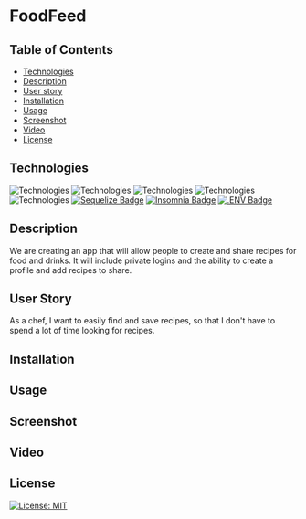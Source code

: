 # FoodFeed

## Table of Contents

* [Technologies](#technologies)
* [Description](#description)
* [User story](#user-story)
* [Installation](#installation)
* [Usage](#usage)
* [Screenshot](#screenshot)
* [Video](#video)
* [License](#license)

## Technologies
![Technologies](https://img.shields.io/badge/-Git-F05032?logo=Git&logoColor=white)
![Technologies](https://img.shields.io/badge/-JavaScript-007396?logo=JavaScript&logoColor=white)
![Technologies](https://img.shields.io/badge/-Node.js-339933?logo=Node.js&logoColor=white)
![Technologies](https://img.shields.io/badge/-npm-CB3837?logo=npm&logoColor=white)
![Technologies](https://img.shields.io/badge/-MySQL-4479A1?logo=MySQL&logoColor=white)
[![Sequelize Badge](https://img.shields.io/badge/Sequelize-52B0E7?logo=sequelize&logoColor=fff&style=flat)](https://sequelize.org/docs/v6/)
[![Insomnia Badge](https://img.shields.io/badge/Insomnia-4000BF?logo=insomnia&logoColor=fff&style=flat)](https://insomnia.rest/)
[![.ENV Badge](https://img.shields.io/badge/.ENV-ECD53F?logo=dotenv&logoColor=000&style=flat)](https://www.npmjs.com/package/dotenv)


## Description
We are creating an app that will allow people to create and share recipes for food and drinks. It will include private logins and the ability to create a profile and add recipes to share.

## User Story
As a chef, I want to easily find and save recipes, so that I don't have to spend a lot of time looking for recipes.

## Installation

## Usage

## Screenshot

## Video

## License

[![License: MIT](https://img.shields.io/badge/License-MIT-yellow.svg)](https://opensource.org/licenses/MIT)
  


[def]: #user_story